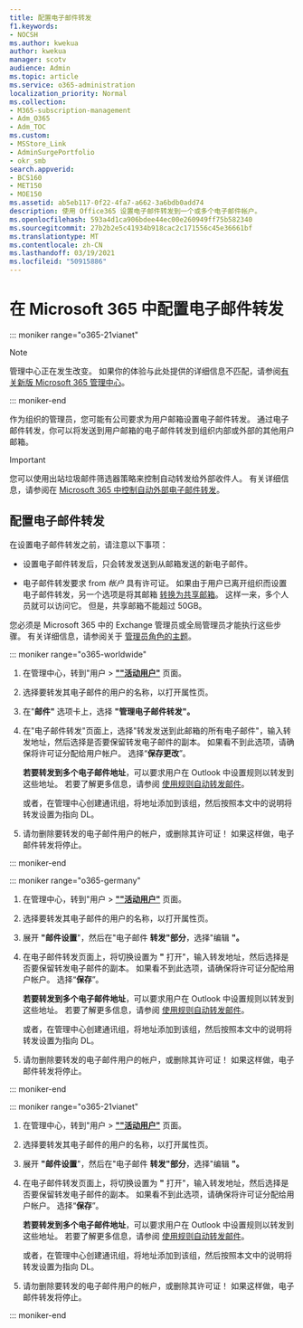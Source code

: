 ```yaml
---
title: 配置电子邮件转发
f1.keywords:
- NOCSH
ms.author: kwekua
author: kwekua
manager: scotv
audience: Admin
ms.topic: article
ms.service: o365-administration
localization_priority: Normal
ms.collection:
- M365-subscription-management
- Adm_O365
- Adm_TOC
ms.custom:
- MSStore_Link
- AdminSurgePortfolio
- okr_smb
search.appverid:
- BCS160
- MET150
- MOE150
ms.assetid: ab5eb117-0f22-4fa7-a662-3a6bdb0add74
description: 使用 Office365 设置电子邮件转发到一个或多个电子邮件帐户。
ms.openlocfilehash: 593a4d1ca906bdee44ec00e260949ff75b582340
ms.sourcegitcommit: 27b2b2e5c41934b918cac2c171556c45e36661bf
ms.translationtype: MT
ms.contentlocale: zh-CN
ms.lasthandoff: 03/19/2021
ms.locfileid: "50915886"
---
```

# <a name="configure-email-forwarding-in-microsoft-365"></a>在 Microsoft 365 中配置电子邮件转发

::: moniker range="o365-21vianet"

> [!NOTE]
> 管理中心正在发生改变。 如果你的体验与此处提供的详细信息不匹配，请参阅[有关新版 Microsoft 365 管理中心](../microsoft-365-admin-center-preview.md?preserve-view=true&view=o365-21vianet)。

::: moniker-end

作为组织的管理员，您可能有公司要求为用户邮箱设置电子邮件转发。 通过电子邮件转发，你可以将发送到用户邮箱的电子邮件转发到组织内部或外部的其他用户邮箱。

> [!IMPORTANT]
> 您可以使用出站垃圾邮件筛选器策略来控制自动转发给外部收件人。 有关详细信息，请参阅在 [Microsoft 365 中控制自动外部电子邮件转发](../../security/office-365-security/external-email-forwarding.md?preserve-view=true&view=o365-worldwide#how-the-outbound-spam-filter-policy-settings-work-with-other-automatic-email-forwarding-controls)。

## <a name="configure-email-forwarding"></a>配置电子邮件转发

在设置电子邮件转发之前，请注意以下事项：

- 设置电子邮件转发后，只会转发发送到从邮箱发送的新电子邮件。 

- 电子邮件转发要求 from  *帐户*  具有许可证。 如果由于用户已离开组织而设置电子邮件转发，另一个选项是将其邮箱 [转换为共享邮箱](convert-user-mailbox-to-shared-mailbox.md)。 这样一来，多个人员就可以访问它。 但是，共享邮箱不能超过 50GB。

您必须是 Microsoft 365 中的 Exchange 管理员或全局管理员才能执行这些步骤。 有关详细信息，请参阅关于 [管理员角色的主题](../add-users/about-admin-roles.md)。

::: moniker range="o365-worldwide"

1. 在管理中心，转到"用户 \> **[""活动用户"](https://go.microsoft.com/fwlink/p/?linkid=834822)** 页面。

2. 选择要转发其电子邮件的用户的名称，以打开属性页。

3. 在"**邮件"** 选项卡上，选择 **"管理电子邮件转发"。**

4. 在"电子邮件转发"页面上，选择"转发发送到此邮箱的所有电子邮件"，输入转发地址，然后选择是否要保留转发电子邮件的副本。 如果看不到此选项，请确保将许可证分配给用户帐户。 选择“**保存更改**”。

    **若要转发到多个电子邮件地址**，可以要求用户在 Outlook 中设置规则以转发到这些地址。 若要了解更多信息，请参阅 [使用规则自动转发邮件](https://support.microsoft.com/office/45aa9664-4911-4f96-9663-ece42816d746)。

     或者，在管理中心创建通讯[](../setup/create-distribution-lists.md)组，将地址添加到[](add-user-or-contact-to-distribution-list.md)该组，然后按照本文中的说明将转发设置为指向 DL。

5. 请勿删除要转发的电子邮件用户的帐户，或删除其许可证！  如果这样做，电子邮件转发将停止。

::: moniker-end

::: moniker range="o365-germany"

1. 在管理中心，转到"用户 \> **[""活动用户"](https://go.microsoft.com/fwlink/p/?linkid=847686)** 页面。

2. 选择要转发其电子邮件的用户的名称，以打开属性页。

3. 展开 **"邮件设置**"，然后在"电子邮件 **转发"部分**，选择"编辑 **"。**

4. 在电子邮件转发页面上，将切换设置为 **"** 打开"，输入转发地址，然后选择是否要保留转发电子邮件的副本。 如果看不到此选项，请确保将许可证分配给用户帐户。 选择“**保存**”。

   **若要转发到多个电子邮件地址**，可以要求用户在 Outlook 中设置规则以转发到这些地址。 若要了解更多信息，请参阅 [使用规则自动转发邮件](https://support.microsoft.com/office/45aa9664-4911-4f96-9663-ece42816d746)。

   或者，在管理中心创建通讯[](../setup/create-distribution-lists.md)组，将地址添加到[](add-user-or-contact-to-distribution-list.md)该组，然后按照本文中的说明将转发设置为指向 DL。

5. 请勿删除要转发的电子邮件用户的帐户，或删除其许可证！  如果这样做，电子邮件转发将停止。

::: moniker-end

::: moniker range="o365-21vianet"

1. 在管理中心，转到"用户 \> **[""活动用户"](https://go.microsoft.com/fwlink/p/?linkid=850628)** 页面。

2. 选择要转发其电子邮件的用户的名称，以打开属性页。

3. 展开 **"邮件设置**"，然后在"电子邮件 **转发"部分**，选择"编辑 **"。**

4. 在电子邮件转发页面上，将切换设置为 **"** 打开"，输入转发地址，然后选择是否要保留转发电子邮件的副本。 如果看不到此选项，请确保将许可证分配给用户帐户。 选择“**保存**”。

   **若要转发到多个电子邮件地址**，可以要求用户在 Outlook 中设置规则以转发到这些地址。 若要了解更多信息，请参阅 [使用规则自动转发邮件](https://support.microsoft.com/office/45aa9664-4911-4f96-9663-ece42816d746)。

   或者，在管理中心创建通讯[](../setup/create-distribution-lists.md)组，将地址添加到[](add-user-or-contact-to-distribution-list.md)该组，然后按照本文中的说明将转发设置为指向 DL。

5. 请勿删除要转发的电子邮件用户的帐户，或删除其许可证！  如果这样做，电子邮件转发将停止。

::: moniker-end